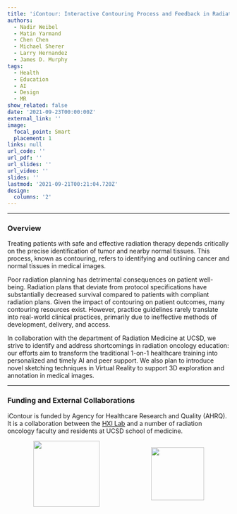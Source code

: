 ```yaml
---
title: 'iContour: Interactive Contouring Process and Feedback in Radiation Oncology Training'
authors: 
  - Nadir Weibel
  - Matin Yarmand
  - Chen Chen
  - Michael Sherer
  - Larry Hernandez
  - James D. Murphy
tags:
  - Health
  - Education
  - AI
  - Design
  - MR
show_related: false
date: '2021-09-23T00:00:00Z'
external_link: ''
image:
  focal_point: Smart
  placement: 1
links: null
url_code: ''
url_pdf: ''
url_slides: ''
url_video: ''
slides: ''
lastmod: '2021-09-21T00:21:04.720Z'
design:
  columns: '2'
---
```


------
### Overview
Treating patients with safe and effective radiation therapy depends critically on the precise identification of tumor and nearby normal tissues. This process, known as contouring, refers to identifying and outlining cancer and normal tissues in medical images.

Poor radiation planning has detrimental consequences on patient well-being. Radiation plans that deviate from protocol specifications have substantially decreased survival compared to patients with compliant radiation plans. Given the impact of contouring on patient outcomes, many contouring resources exist. However, practice guidelines rarely translate into real-world clinical practices, primarily due to ineffective methods of development, delivery, and access.

In collaboration with the department of Radiation Medicine at UCSD, we strive to identify and address shortcomings in radiation oncology education: our efforts aim to transform the traditional 1-on-1 healthcare training into personalized and timely AI and peer support. We also plan to introduce novel sketching techniques in Virtual Reality to support 3D exploration and annotation in medical images. 

------

### Funding and External Collaborations

iContour is funded by Agency for Healthcare Research and Quality (AHRQ). It is a collaboration between the [HXI Lab](https://hxi.ucsd.edu) and a number of radiation oncology faculty and residents at UCSD school of medicine.

<div style="display: flex; justify-content:space-around; align-items: center;">
<img src="/images/ucsd_som.jpg" style="height: 150px;"> 
<img src="/images/ahrq-logo.png" style="height: 120px;">
</div>
